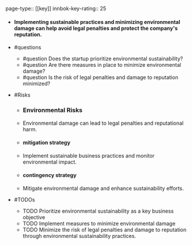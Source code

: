 page-type:: [[key]]
innbok-key-rating:: 25
- #### Implementing sustainable practices and minimizing environmental damage can help avoid legal penalties and protect the company's reputation.
- #questions
  - #question Does the startup prioritize environmental sustainability?
  - #question Are there measures in place to minimize environmental damage?
  - #question Is the risk of legal penalties and damage to reputation minimized?
- #Risks

  - ### Environmental Risks
  - Environmental damage can lead to legal penalties and reputational harm.
  - #### mitigation strategy
  - Implement sustainable business practices and monitor environmental impact.
  - #### contingency strategy
  - Mitigate environmental damage and enhance sustainability efforts.
- #TODOs
  - TODO Prioritize environmental sustainability as a key business objective
  - TODO  Implement measures to minimize environmental damage
  - TODO  Minimize the risk of legal penalties and damage to reputation through environmental sustainability practices.



